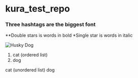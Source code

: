 # kura_test_repo

### Three hashtags are the biggest font

**Double stars is words in bold
*Single star is words in italic

![Husky Dog](https://www.google.com/url?sa=i&url=https%3A%2F%2Fwww.pinterest.com%2Fpin%2F413064597067850293%2F&psig=AOvVaw0lUkJ_A9bAJgId0yX6JGQC&ust=1626388460298000&source=images&cd=vfe&ved=0CAoQjRxqFwoTCJC9nbbP4_ECFQAAAAAdAAAAABAD)

1. cat (ordered list)
2. dog

cat (unordered list)
dog
